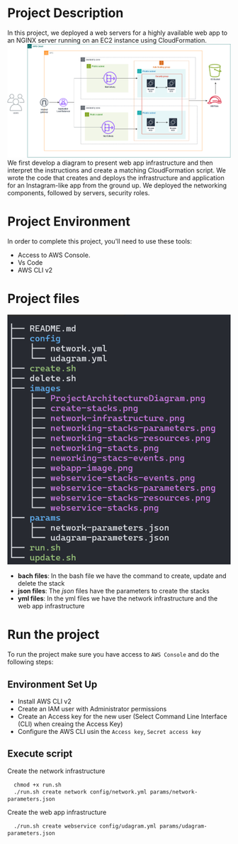 # Project Description
In this project, we deployed a web servers for a highly available web app to an NGINX server running on an EC2 instance using CloudFormation.
![](https://github.com/PhilippeMitch/CloudFormation/blob/main/images/ProjectArchitectureDiagram.png)
We first develop a diagram to present web app infrastructure and then interpret the instructions and create a matching CloudFormation script.
We wrote the code that creates and deploys the infrastructure and application for an Instagram-like app from the ground up. 
We deployed the networking components, followed by servers, security roles.
# Project Environment
In order to complete this project, you'll need to use these tools:
* Access to AWS Console.
* Vs Code
* AWS CLI v2
# Project files
![](https://github.com/PhilippeMitch/CloudFormation/blob/main/images/directory-tree.png)
* **bach files**: In the bash file we have the command to create, update and delete the stack
*  **json files**: The *json* files have the parameters to create the stacks
*   **yml files**: In the yml files we have the network infrastructure and the web app infrastructure
# Run the project
To run the project make sure you have access to `AWS Console` and do the following steps:
## Environment Set Up
* Install AWS CLI v2
* Create an IAM user with Administrator permissions
* Create an Access key for the new user (Select Command Line Interface (CLI) when creaing the Access Key)
* Configure the AWS CLI usin the `Access key`, `Secret access key`
## Execute script
Create the network infrastructure
```
  chmod +x run.sh
  ./run.sh create network config/network.yml params/network-parameters.json
```
Create the web app infrastructure
```
  ./run.sh create webservice config/udagram.yml params/udagram-parameters.json
```
